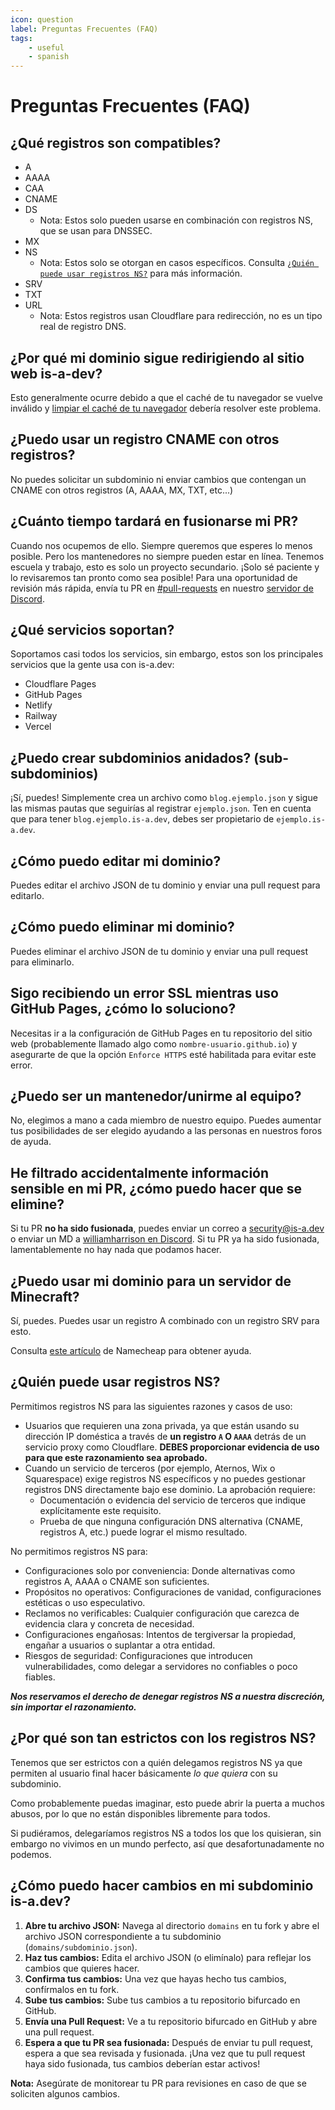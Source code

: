 ```yaml
---
icon: question
label: Preguntas Frecuentes (FAQ)
tags: 
    - useful
    - spanish
---
```

# Preguntas Frecuentes (FAQ)

## ¿Qué registros son compatibles?

- A
- AAAA
- CAA
- CNAME
- DS
    - Nota: Estos solo pueden usarse en combinación con registros NS, que se usan para DNSSEC.
- MX
- NS
    - Nota: Estos solo se otorgan en casos específicos. Consulta [`¿Quién puede usar registros NS?`](#quién-puede-usar-registros-ns) para más información.
- SRV
- TXT
- URL
    - Nota: Estos registros usan Cloudflare para redirección, no es un tipo real de registro DNS.

## ¿Por qué mi dominio sigue redirigiendo al sitio web is-a-dev?
Esto generalmente ocurre debido a que el caché de tu navegador se vuelve inválido y [limpiar el caché de tu navegador](https://support.google.com/accounts/answer/32050) debería resolver este problema.

## ¿Puedo usar un registro CNAME con otros registros?
No puedes solicitar un subdominio ni enviar cambios que contengan un CNAME con otros registros (A, AAAA, MX, TXT, etc...)

## ¿Cuánto tiempo tardará en fusionarse mi PR?
Cuando nos ocupemos de ello. Siempre queremos que esperes lo menos posible. Pero los mantenedores no siempre pueden estar en línea. Tenemos escuela y trabajo, esto es solo un proyecto secundario. ¡Solo sé paciente y lo revisaremos tan pronto como sea posible! Para una oportunidad de revisión más rápida, envía tu PR en [#⁠pull-requests](https://discord.com/channels/830872854677422150/1130858271620726784) en nuestro [servidor de Discord](https://discord.gg/is-a-dev-830872854677422150).

## ¿Qué servicios soportan?
Soportamos casi todos los servicios, sin embargo, estos son los principales servicios que la gente usa con is-a.dev:

- Cloudflare Pages
- GitHub Pages
- Netlify
- Railway
- Vercel

## ¿Puedo crear subdominios anidados? (sub-subdominios)
¡Sí, puedes! Simplemente crea un archivo como `blog.ejemplo.json` y sigue las mismas pautas que seguirías al registrar `ejemplo.json`. Ten en cuenta que para tener `blog.ejemplo.is-a.dev`, debes ser propietario de `ejemplo.is-a.dev`.

## ¿Cómo puedo editar mi dominio?
Puedes editar el archivo JSON de tu dominio y enviar una pull request para editarlo.

## ¿Cómo puedo eliminar mi dominio?
Puedes eliminar el archivo JSON de tu dominio y enviar una pull request para eliminarlo.

## Sigo recibiendo un error SSL mientras uso GitHub Pages, ¿cómo lo soluciono?
Necesitas ir a la configuración de GitHub Pages en tu repositorio del sitio web (probablemente llamado algo como `nombre-usuario.github.io`) y asegurarte de que la opción `Enforce HTTPS` esté habilitada para evitar este error.

## ¿Puedo ser un mantenedor/unirme al equipo?
No, elegimos a mano a cada miembro de nuestro equipo. Puedes aumentar tus posibilidades de ser elegido ayudando a las personas en nuestros foros de ayuda.

## He filtrado accidentalmente información sensible en mi PR, ¿cómo puedo hacer que se elimine?
Si tu PR **no ha sido fusionada**, puedes enviar un correo a [security@is-a.dev](mailto:security@is-a.dev) o enviar un MD a [williamharrison en Discord](https://discord.com/users/853158265466257448). Si tu PR ya ha sido fusionada, lamentablemente no hay nada que podamos hacer.

## ¿Puedo usar mi dominio para un servidor de Minecraft?
Sí, puedes. Puedes usar un registro A combinado con un registro SRV para esto.

Consulta [este artículo](https://www.namecheap.com/support/knowledgebase/article.aspx/9765/2208/how-can-i-link-my-domain-name-to-a-minecraft-server) de Namecheap para obtener ayuda.

## ¿Quién puede usar registros NS?
Permitimos registros NS para las siguientes razones y casos de uso:

- Usuarios que requieren una zona privada, ya que están usando su dirección IP doméstica a través de **un registro `A` O `AAAA`** detrás de un servicio proxy como Cloudflare. **DEBES proporcionar evidencia de uso para que este razonamiento sea aprobado.**
- Cuando un servicio de terceros (por ejemplo, Aternos, Wix o Squarespace) exige registros NS específicos y no puedes gestionar registros DNS directamente bajo ese dominio. La aprobación requiere:
  - Documentación o evidencia del servicio de terceros que indique explícitamente este requisito.
  - Prueba de que ninguna configuración DNS alternativa (CNAME, registros A, etc.) puede lograr el mismo resultado.

No permitimos registros NS para:

- Configuraciones solo por conveniencia: Donde alternativas como registros A, AAAA o CNAME son suficientes.
- Propósitos no operativos: Configuraciones de vanidad, configuraciones estéticas o uso especulativo.
- Reclamos no verificables: Cualquier configuración que carezca de evidencia clara y concreta de necesidad.
- Configuraciones engañosas: Intentos de tergiversar la propiedad, engañar a usuarios o suplantar a otra entidad.
- Riesgos de seguridad: Configuraciones que introducen vulnerabilidades, como delegar a servidores no confiables o poco fiables.

***Nos reservamos el derecho de denegar registros NS a nuestra discreción, sin importar el razonamiento.***

## ¿Por qué son tan estrictos con los registros NS?
Tenemos que ser estrictos con a quién delegamos registros NS ya que permiten al usuario final hacer básicamente *lo que quiera* con su subdominio.

Como probablemente puedas imaginar, esto puede abrir la puerta a muchos abusos, por lo que no están disponibles libremente para todos.

Si pudiéramos, delegaríamos registros NS a todos los que los quisieran, sin embargo no vivimos en un mundo perfecto, así que desafortunadamente no podemos.

## ¿Cómo puedo hacer cambios en mi subdominio is-a.dev?
1. **Abre tu archivo JSON:** Navega al directorio `domains` en tu fork y abre el archivo JSON correspondiente a tu subdominio (`domains/subdominio.json`).
2. **Haz tus cambios:** Edita el archivo JSON (o elimínalo) para reflejar los cambios que quieres hacer.
3. **Confirma tus cambios:** Una vez que hayas hecho tus cambios, confírmalos en tu fork.
4. **Sube tus cambios:** Sube tus cambios a tu repositorio bifurcado en GitHub.
5. **Envía una Pull Request:** Ve a tu repositorio bifurcado en GitHub y abre una pull request.
6. **Espera a que tu PR sea fusionada:** Después de enviar tu pull request, espera a que sea revisada y fusionada. ¡Una vez que tu pull request haya sido fusionada, tus cambios deberían estar activos!

**Nota:** Asegúrate de monitorear tu PR para revisiones en caso de que se soliciten algunos cambios.
